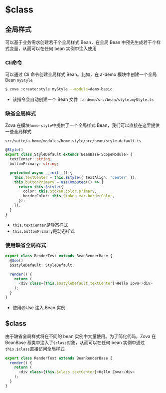# $class

## 全局样式

可以基于业务需求创建若干个全局样式 Bean，在全局 Bean 中预先生成若干个样式变量，从而可以在任何 bean 实例中注入使用

### Cli命令

可以通过 Cli 命令创建全局样式 Bean。比如，在 a-demo 模块中创建一个全局 Bean `myStyle`

```bash
$ zova :create:style myStyle --module=demo-basic
```

- 该指令会自动创建一个 Bean 文件：`a-demo/src/bean/style.myStyle.ts`

### 缺省全局样式

Zova 在模块`home-style`中提供了一个全局样式 Bean，我们可以直接在这里提供一些全局样式

`src/suite/a-home/modules/home-style/src/bean/style.default.ts`

```typescript
@Style()
export class StyleDefault extends BeanBase<ScopeModule> {
  textCenter: string;
  buttonPrimary: string;

  protected async __init__() {
    this.textCenter = this.$style({ textAlign: 'center' });
    this.buttonPrimary = useComputed(() => {
      return this.$style({
        color: this.$token.color.primary,
        borderColor: this.$token.var.borderColor,
      });
    });
  }
}
```

- `this.textCenter`是静态样式
- `this.buttonPrimary`是动态样式

### 使用缺省全局样式

```typescript
export class RenderTest extends BeanRenderBase {
  @Use()
  $$styleDefault: StyleDefault;

  render() {
    return (
      <div class={this.$$styleDefault.textCenter}>Hello Zova</div>
    );
  }
}
```

- 使用@Use 注入 Bean 实例

## $class

由于缺省全局样式将在不同的 bean 实例中大量使用。为了简化代码，Zova 在 BeanBase 基类中注入了`$class`对象，从而可以在任何 bean 实例中通过`this.$class`直接访问全局样式

```typescript
export class RenderTest extends BeanRenderBase {
  render() {
    return (
      <div class={this.$class.textCenter}>Hello Zova</div>
    );
  }
}
```
